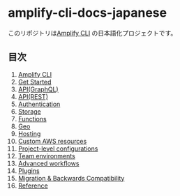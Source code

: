 # amplify-cli-docs-japanese
このリポジトリは[Amplify CLI](https://docs.amplify.aws/cli/) の日本語化プロジェクトです。


## 目次

1. [Amplify CLI](docs/amplify_cli.md)
2. [Get Started](docs/get_started.md)
3. [API(GraphQL)]()
4. [API(REST)]()
5. [Authentication]()
6. [Storage]()
7. [Functions]()
8. [Geo]()
9. [Hosting]()
10. [Custom AWS resources]()
11. [Project-level configurations]()
12. [Team environments]()
13. [Advanced workflows]()
14. [Plugins]()
15. [Migration & Backwards Compatibility]()
16. [Reference](docs/reference.md)